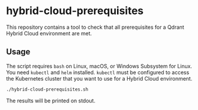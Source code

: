 # hybrid-cloud-prerequisites

This repository contains a tool to check that all prerequisites for a Qdrant Hybrid Cloud environment are met.

## Usage

The script requires `bash` on Linux, macOS, or Windows Subsystem for Linux. You need `kubectl` and `helm` installed. `kubectl` must be configured to access the Kubernetes cluster that you want to use for a Hybrid Cloud environment.

```bash
./hybrid-cloud-prerequisites.sh
```

The results will be printed on stdout.
